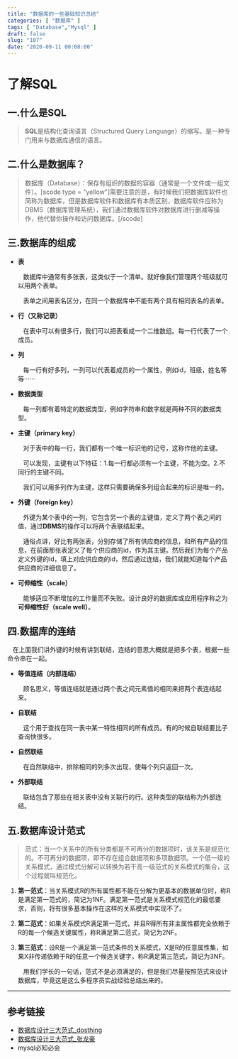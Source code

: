 ```yaml
---
title: "数据库的一些基础知识总结"
categories: [ "数据库" ]
tags: [ "Database","Mysql" ]
draft: false
slug: "107"
date: "2020-09-11 00:08:00"
---
```


# 了解SQL

## 一.什么是SQL

> **SQL**是结构化查询语言（Structured Query Language）的缩写。是一种专门用来与数据库通信的语言。

## 二.什么是数据库？

> 数据库（Database）：保存有组织的数据的容器（通常是一个文件或一组文件）。
​[scode type = "yellow"]需要注意的是，有时候我们把数据库软件也简称为数据库，但是数据库软件和数据库有本质区别，数据库软件应称为DBMS（数据库管理系统），我们通过数据库软件对数据库进行删减等操作，他代替你操作和访问数据库。[/scode]

## 三.数据库的组成

+ **表**

   &nbsp;&nbsp;&nbsp;数据库中通常有多张表，这类似于一个清单。就好像我们管理两个班级就可以用两个表单。

   &nbsp;&nbsp;&nbsp;表单之间用表名区分，在同一个数据库中不能有两个具有相同表名的表单。

+ **行（又称记录）**

   &nbsp;&nbsp;&nbsp;在表中可以有很多行，我们可以把表看成一个二维数组。每一行代表了一个成员。

+ **列**

   &nbsp;&nbsp;&nbsp;每一行有好多列，一列可以代表着成员的一个属性，例如id，班级，姓名等等······

+ **数据类型**

   &nbsp;&nbsp;&nbsp;每一列都有着特定的数据类型，例如字符串和数字就是两种不同的数据类型。

+ **主键（primary key）**

   &nbsp;&nbsp;&nbsp;对于表中的每一行，我们都有一个唯一标识他的记号，这称作他的主键。

   &nbsp;&nbsp;&nbsp;可以发现，主键有以下特征：1.每一行都必须有一个主键，不能为空。2.不同行的主键不同。

   &nbsp;&nbsp;&nbsp;我们可以用多列作为主键，这样只需要确保多列组合起来的标识是唯一的。

+ **外键（foreign key）**

   &nbsp;&nbsp;&nbsp;外键为某个表中的一列，它包含另一个表的主键值，定义了两个表之间的值，通过**DBMS**的操作可以将两个表联结起来。

   &nbsp;&nbsp;&nbsp;通俗点讲，好比有两张表，分别存储了所有供应商的信息，和所有产品的信息，在前面那张表定义了每个供应商的id，作为其主键。然后我们为每个产品定义外键的id，填上对应供应商的id，然后通过连结，我们就能知道每个产品供应商的详细信息了。

+ **可伸缩性（scale）**

   &nbsp;&nbsp;&nbsp;能够适应不断增加的工作量而不失败。设计良好的数据库或应用程序称之为**可伸缩性好（scale well）**。

## 四.数据库的连结

   &nbsp;&nbsp;&nbsp;​在上面我们讲外键的时候有讲到联结，连结的意思大概就是把多个表，根据一些命令串在一起。

+ **等值连结（内部连结）**

  &nbsp;&nbsp;&nbsp;顾名思义，等值连结就是通过两个表之间元素值的相同来把两个表连结起来。

+ **自联结**

  &nbsp;&nbsp;&nbsp;这个用于查找在同一表中某一特性相同的所有成员。有的时候自联结要比子查询快很多。

+ **自然联结**

  &nbsp;&nbsp;&nbsp;在自然联结中，排除相同的列多次出现，使每个列只返回一次。

+ **外部联结**

  &nbsp;&nbsp;&nbsp;联结包含了那些在相关表中没有关联行的行。这种类型的联结称为外部连结。

## 五.数据库设计范式

> 范式：当一个关系中的所有分类都是不可再分的数据项时，该关系是规范化的。不可再分的数据项，即不存在组合数据项和多项数据项。一个低一级的关系模式，通过模式分解可以转换为若干高一级范式的关系模式的集合，这个过程就叫规范化。

1. **第一范式**：当关系模式R的所有属性都不能在分解为更基本的数据单位时，称R是满足第一范式的，简记为1NF。满足第一范式是关系模式规范化的最低要求，否则，将有很多基本操作在这样的关系模式中实现不了。

2. **第二范式**：如果关系模式R满足第一范式，并且R得所有非主属性都完全依赖于R的每一个候选关键属性，称R满足第二范式，简记为2NF。

3. **第三范式**：设R是一个满足第一范式条件的关系模式，X是R的任意属性集，如果X非传递依赖于R的任意一个候选关键字，称R满足第三范式，简记为3NF。

   &nbsp;&nbsp;&nbsp;用我们学长的一句话，范式不是必须满足的，但是我们尽量按照范式来设计数据库，毕竟这是这么多程序员实战经验总结出来的。



---

## 参考链接

+ [数据库设计三大范式_dosthing](https://blog.csdn.net/dosthing/article/details/87954213)
+ [数据库设计三大范式_张龙豪](https://www.cnblogs.com/knowledgesea/p/3667395.html)
+ mysql必知必会